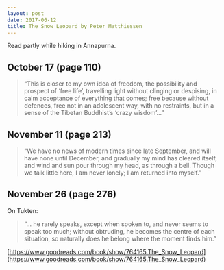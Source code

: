 ```yaml
---
layout: post
date: 2017-06-12
title: The Snow Leopard by Peter Matthiessen
---
```


Read partly while hiking in Annapurna.

## October 17 (page 110)

> “This is closer to my own idea of freedom, the possibility and prospect of ‘free life’, travelling light without clinging or despising, in calm acceptance of everything that comes; free because without defences, free not in an adolescent way, with no restraints, but in a sense of the Tibetan Buddhist’s ‘crazy wisdom’…”

## November 11 (page 213)

> “We have no news of modern times since late September, and will have none until December, and gradually my mind has cleared itself, and wind and sun pour through my head, as through a bell. Though we talk little here, I am never lonely; I am returned into myself.”

## November 26 (page 276)

On Tukten:
> “… he rarely speaks, except when spoken to, and never seems to speak too much; without obtruding, he becomes the centre of each situation, so naturally does he belong where the moment finds him.”

[https://www.goodreads.com/book/show/764165.The_Snow_Leopard](https://www.goodreads.com/book/show/764165.The_Snow_Leopard)
